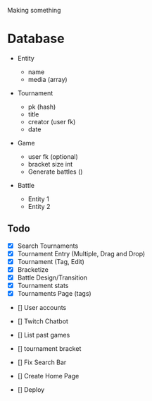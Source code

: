 Making something

# Database
- Entity
    - name
    - media (array)

- Tournament
    - pk (hash)
    - title
    - creator (user fk)
    - date

- Game
    - user fk (optional)
    - bracket size int
    - Generate battles ()

- Battle 
    - Entity 1 
    - Entity 2
    
Todo
-------
- [x] Search Tournaments
- [x] Tournament Entry (Multiple, Drag and Drop)
- [x] Tournament (Tag, Edit)
- [X] Bracketize
- [x] Battle Design/Transition
- [x] Tournament stats
- [x] Tournaments Page (tags)

- [] User accounts
- [] Twitch Chatbot
- [] List past games

- [] tournament bracket
- [] Fix Search Bar
- [] Create Home Page

- [] Deploy